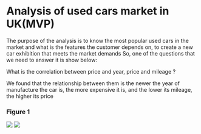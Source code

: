 # Analysis of used cars market in UK(MVP)
The purpose of the analysis is to know the most popular used cars in the market and what is the features the customer depends on, to create a new car exhibition that meets the market demands
So, one of the questions that we need to answer it is show below:

What is the correlation between price and year, price and mileage ?

We found that the relationship between them is the newer the year of manufacture the car is, the more expensive it is, and the lower its mileage, the higher its price 
### Figure 1

![](https://github.com/iAmersaleh/EDA_t5/issues/1#issue-1056012267)
<img src="https://github.com/iAmersaleh/EDA_t5/issues/1#issue-1056012267">

